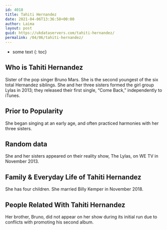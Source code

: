 ```yaml
---
id: 4018
title: Tahiti Hernandez
date: 2021-04-06T13:36:58+00:00
author: Laima
layout: post
guid: https://ukdataservers.com/tahiti-hernandez/
permalink: /04/06/tahiti-hernandez/
---
```


* some text
{: toc}


## Who is Tahiti Hernandez
                  
                  
                  
Sister of the pop singer Bruno Mars. She is the second youngest of the six total Hernandez siblings. She and her three sisters formed the girl group Lylas in 2013; they released their first single, &#8220;Come Back,&#8221; independently to iTunes. 
                  
              
            
              
            
                
                
                
## Prior to Popularity
                  
                  
                  
She began singing at an early age, and often practiced harmonies with her three sisters.
                  
              
            
              
            
                
                
                
## Random data
                  
                  
                  
She and her sisters appeared on their reality show, The Lylas, on WE TV in November 2013.
                  
              
            
              
            
                
                
                
## Family & Everyday Life of Tahiti Hernandez
                  
                  
                  
She has four children. She married Billy Kemper in November 2018.
                  
              
            
              
            
                
                
                
## People Related With Tahiti Hernandez
                  
                  
                  
Her brother, Bruno, did not appear on her show during its initial run due to conflicts with promoting his second album.
                  
              
            
              
            
                
              
            
              
              
            
            
              
            
          
          
          